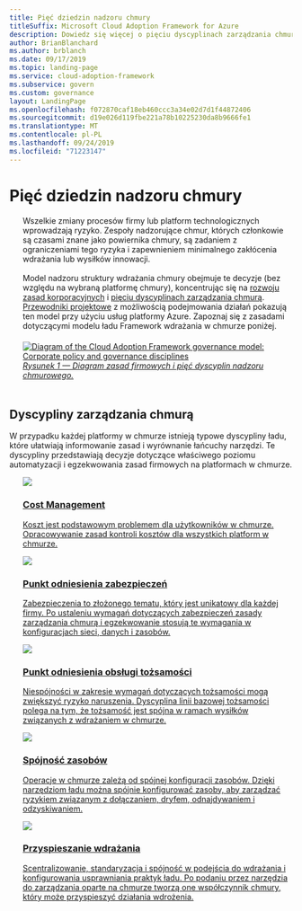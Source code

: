 ```yaml
---
title: Pięć dziedzin nadzoru chmury
titleSuffix: Microsoft Cloud Adoption Framework for Azure
description: Dowiedz się więcej o pięciu dyscyplinach zarządzania chmurą w strukturze wdrożenia chmury.
author: BrianBlanchard
ms.author: brblanch
ms.date: 09/17/2019
ms.topic: landing-page
ms.service: cloud-adoption-framework
ms.subservice: govern
ms.custom: governance
layout: LandingPage
ms.openlocfilehash: f072870caf18eb460ccc3a34e02d7d1f44872406
ms.sourcegitcommit: d19e026d119fbe221a78b10225230da8b9666fe1
ms.translationtype: MT
ms.contentlocale: pl-PL
ms.lasthandoff: 09/24/2019
ms.locfileid: "71223147"
---
```

# <a name="the-five-disciplines-of-cloud-governance"></a>Pięć dziedzin nadzoru chmury

<!-- markdownlint-disable MD033 -->

<ul class="panelContent cardsI">
    <li style="display: flex; flex-direction: column;">
        <div class="cardSize">
            <div class="cardPadding" style="padding-bottom:10px;">
                <div class="card" style="padding-bottom:10px;">
                    <div class="cardText" style="padding-left:0px;">
Wszelkie zmiany procesów firmy lub platform technologicznych wprowadzają ryzyko. Zespoły nadzorujące chmur, których członkowie są czasami znane jako powiernika chmury, są zadaniem z ograniczeniami tego ryzyka i zapewnieniem minimalnego zakłócenia wdrażania lub wysiłków innowacji.<br/><br/>Model nadzoru struktury wdrażania chmury obejmuje te decyzje (bez względu na wybraną platformę chmury), koncentrując się na <a href="./corporate-policy.md">rozwoju zasad korporacyjnych</a> i <a href="#disciplines-of-cloud-governance">pięciu dyscyplinach zarządzania chmurą</a>. <a href="./guides/index.md">Przewodniki projektowe</a> z możliwością podejmowania działań pokazują ten model przy użyciu usług platformy Azure. Zapoznaj się z zasadami dotyczącymi modelu ładu Framework wdrażania w chmurze poniżej.
                    </div>
                </div>
            </div>
        </div>
    </li>
    <li style="display: flex; flex-direction: column;">
        <a href="../_images/operational-transformation-govern-highres.png" style="display: flex; flex-direction: column; flex: 1 0 auto;">
            <div class="cardSize">
                <div class="cardPadding" style="padding-bottom:10px;">
                    <div class="card" style="padding-bottom:10px;">
                        <div class="cardText" style="padding-left:0px;">
    <img src="../_images/operational-transformation-govern-highres.png" alt="Diagram of the Cloud Adoption Framework governance model: Corporate policy and governance disciplines">
    <br>
    <i>Rysunek 1 — Diagram zasad firmowych i pięć dyscyplin nadzoru chmurowego.</i>
                        </div>
                    </div>
                </div>
            </div>
        </a>
    </li>
</ul>

<!-- markdownlint-enable MD033 -->

## <a name="disciplines-of-cloud-governance"></a>Dyscypliny zarządzania chmurą

W przypadku każdej platformy w chmurze istnieją typowe dyscypliny ładu, które ułatwiają informowanie zasad i wyrównanie łańcuchy narzędzi. Te dyscypliny przedstawiają decyzje dotyczące właściwego poziomu automatyzacji i egzekwowania zasad firmowych na platformach w chmurze.

<!-- markdownlint-disable MD033 -->

<ul class="panelContent cardsA">
<li style="display: flex; flex-direction: column;">
    <a href="./cost-management/index.md" style="display: flex; flex-direction: column; flex: 1 0 auto;">
        <div class="cardSize" style="flex: 1 0 auto; display: flex;">
            <div class="cardPadding" style="display: flex;">
                <div class="card">
                    <div class="cardImageOuter">
                        <div class="cardImage">
                            <img src="../_images/govern/cost-management.png" class="x-hidden-focus"/>
                        </div>
                    </div>
                    <div class="cardText">
                        <h3>Cost Management</h3>
                        <p>Koszt jest podstawowym problemem dla użytkowników w chmurze. Opracowywanie zasad kontroli kosztów dla wszystkich platform w chmurze.</p>
                    </div>
                </div>
            </div>
        </div>
    </a>
</li>
<li style="display: flex; flex-direction: column;">
    <a href="./security-baseline/index.md" style="display: flex; flex-direction: column; flex: 1 0 auto;">
        <div class="cardSize" style="flex: 1 0 auto; display: flex;">
            <div class="cardPadding" style="display: flex;">
                <div class="card">
                    <div class="cardImageOuter">
                        <div class="cardImage">
                            <img src="../_images/govern/security-baseline.png" class="x-hidden-focus"/>
                        </div>
                    </div>
                    <div class="cardText">
                        <h3>Punkt odniesienia zabezpieczeń</h3>
                        <p>Zabezpieczenia to złożonego tematu, który jest unikatowy dla każdej firmy. Po ustaleniu wymagań dotyczących zabezpieczeń zasady zarządzania chmurą i egzekwowanie stosują te wymagania w konfiguracjach sieci, danych i zasobów.</p>
                    </div>
                </div>
            </div>
        </div>
    </a>
</li>
<li style="display: flex; flex-direction: column;">
    <a href="./identity-baseline/index.md" style="display: flex; flex-direction: column; flex: 1 0 auto;">
        <div class="cardSize" style="flex: 1 0 auto; display: flex;">
            <div class="cardPadding" style="display: flex;">
                <div class="card">
                    <div class="cardImageOuter">
                        <div class="cardImage">
                            <img src="../_images/govern/identity-baseline.png" class="x-hidden-focus"/>
                        </div>
                    </div>
                    <div class="cardText">
                        <h3>Punkt odniesienia obsługi tożsamości</h3>
                        <p>Niespójności w zakresie wymagań dotyczących tożsamości mogą zwiększyć ryzyko naruszenia. Dyscyplina linii bazowej tożsamości polega na tym, że tożsamość jest spójna w ramach wysiłków związanych z wdrażaniem w chmurze.</p>
                    </div>
                </div>
            </div>
        </div>
    </a>
</li>
<li style="display: flex; flex-direction: column;">
    <a href="./resource-consistency/index.md" style="display: flex; flex-direction: column; flex: 1 0 auto;">
        <div class="cardSize" style="flex: 1 0 auto; display: flex;">
            <div class="cardPadding" style="display: flex;">
                <div class="card">
                    <div class="cardImageOuter">
                        <div class="cardImage">
                            <img src="../_images/govern/resource-consistency.png" class="x-hidden-focus"/>
                        </div>
                    </div>
                    <div class="cardText">
                        <h3>Spójność zasobów</h3>
                        <p>Operacje w chmurze zależą od spójnej konfiguracji zasobów. Dzięki narzędziom ładu można spójnie konfigurować zasoby, aby zarządzać ryzykiem związanym z dołączaniem, dryfem, odnajdywaniem i odzyskiwaniem.</p>
                    </div>
                </div>
            </div>
        </div>
    </a>
</li>
<li style="display: flex; flex-direction: column;">
    <a href="./deployment-acceleration/index.md" style="display: flex; flex-direction: column; flex: 1 0 auto;">
        <div class="cardSize" style="flex: 1 0 auto; display: flex;">
            <div class="cardPadding" style="display: flex;">
                <div class="card">
                    <div class="cardImageOuter">
                        <div class="cardImage">
                            <img src="../_images/govern/deployment-acceleration.png" class="x-hidden-focus"/>
                        </div>
                    </div>
                    <div class="cardText">
                        <h3>Przyspieszanie wdrażania</h3>
                        <p>Scentralizowanie, standaryzacja i spójność w podejścia do wdrażania i konfigurowania usprawniania praktyk ładu. Po podaniu przez narzędzia do zarządzania oparte na chmurze tworzą one współczynnik chmury, który może przyspieszyć działania wdrożenia.</p>
                    </div>
                </div>
            </div>
        </div>
    </a>
</li>
</ul>

<!-- markdownlint-enable MD033 -->
